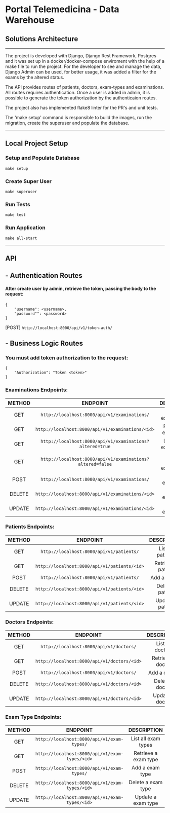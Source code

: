 # Portal Telemedicina - Data Warehouse

## Solutions Architecture
---
The project is developed with Django, Django Rest Framework, Postgres and it was set up in a docker/docker-compose enviroment with the help of a make file to run the project.
For the developer to see and manage the data, Django Admin can be used, for better usage, it was added a filter for the exams by the altered status.

The API provides routes of patients, doctors, exam-types and examinations. All routes requires authentication. Once a user is added in admin, it is possible to generate the token authorization by the authenticaion routes.

The project also has implemented flake8 linter for the PR's and unit tests.

The 'make setup' command is responsible to build the images, run the migration, create the superuser and populate the database.

---


## Local Project Setup  


### Setup and Populate Database

```make setup```

### Create Super User
  
```make superuser```

### Run Tests

```make test```

### Run Application
```make all-start```

---

## API 

## - Authentication Routes  

#### After create user by admin, retrieve the token, passing the body to the request:  


```
{
    "username": <username>,
    "password"": <password>
}
```


[POST]  ```http://localhost:8000/api/v1/token-auth/```  


## - Business Logic Routes   



### You must add token authorization to the request:  


```
{
    "Authorization": "Token <token>"
}
```
### Examinations Endpoints:
| METHOD      | ENDPOINT | DESCRIPTION |
| :---:        |    :----:   | :----: |
| GET      |```http://localhost:8000/api/v1/examinations/```| List all examinations |
| GET | ```http://localhost:8000/api/v1/examinations/<id>```| Retrieve an examination|
| GET      |```http://localhost:8000/api/v1/examinations?altered=true```| List altered examinations |
| GET | ```http://localhost:8000/api/v1/examinations?altered=false```|List not altered examinations|
| POST      |```http://localhost:8000/api/v1/examinations/```| Add an examination|
| DELETE | ```http://localhost:8000/api/v1/examinations/<id>```| Delete an examination| 
| UPDATE | ```http://localhost:8000/api/v1/examinations/<id>```| Update an examination|



### Patients Endpoints:
| METHOD      | ENDPOINT | DESCRIPTION |
| :---:        |    :----:   | :----: |
| GET      |```http://localhost:8000/api/v1/patients/```| List all patients |
| GET | ```http://localhost:8000/api/v1/patients/<id>```| Retrieve a patient|
| POST      |```http://localhost:8000/api/v1/patients/```| Add a patient|
| DELETE | ```http://localhost:8000/api/v1/patients/<id>```| Delete a patient| 
| UPDATE | ```http://localhost:8000/api/v1/patients/<id>```| Update a patient|

### Doctors Endpoints:
| METHOD      | ENDPOINT | DESCRIPTION |
| :---:        |    :----:   | :----: |
| GET      |```http://localhost:8000/api/v1/doctors/```| List all doctors |
| GET | ```http://localhost:8000/api/v1/doctors/<id>```| Retrieve a doctor|
| POST      |```http://localhost:8000/api/v1/doctors/```| Add a doctor|
| DELETE | ```http://localhost:8000/api/v1/doctors/<id>```| Delete a doctor| 
| UPDATE | ```http://localhost:8000/api/v1/doctors/<id>```| Update a doctor|

### Exam Type Endpoints:
| METHOD      | ENDPOINT | DESCRIPTION |
| :---:        |    :----:   | :----: |
| GET      |```http://localhost:8000/api/v1/exam-types/```| List all exam types |
| GET | ```http://localhost:8000/api/v1/exam-types/<id>```| Retrieve a exam type|
| POST      |```http://localhost:8000/api/v1/exam-types/```| Add a exam type|
| DELETE | ```http://localhost:8000/api/v1/exam-types/<id>```| Delete a exam type| 
| UPDATE | ```http://localhost:8000/api/v1/exam-types/<id>```| Update a exam type|